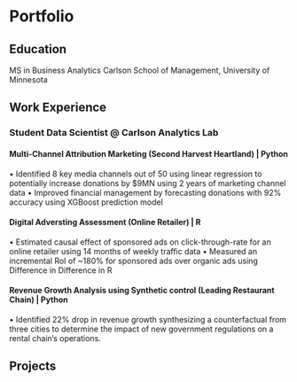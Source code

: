 # Portfolio

## Education
MS in Business Analytics
Carlson School of Management,
University of Minnesota

## Work Experience
### Student Data Scientist @ Carlson Analytics Lab

#### Multi-Channel Attribution Marketing (Second Harvest Heartland) | Python
• Identified 8 key media channels out of 50 using linear regression to potentially increase donations by $9MN using 2 years of marketing channel data
• Improved financial management by forecasting donations with 92% accuracy using XGBoost prediction model

#### Digital Adversting Assessment (Online Retailer) | R
• Estimated causal effect of sponsored ads on click-through-rate for an online retailer using 14 months of weekly traffic data
• Measured an incremental RoI of ~180% for sponsored ads over organic ads using Difference in Difference in R

#### Revenue Growth Analysis using Synthetic control (Leading Restaurant Chain) | Python
• Identified 22% drop in revenue growth synthesizing a counterfactual from three cities to determine the impact of new government regulations on a rental chain’s operations.

## Projects
